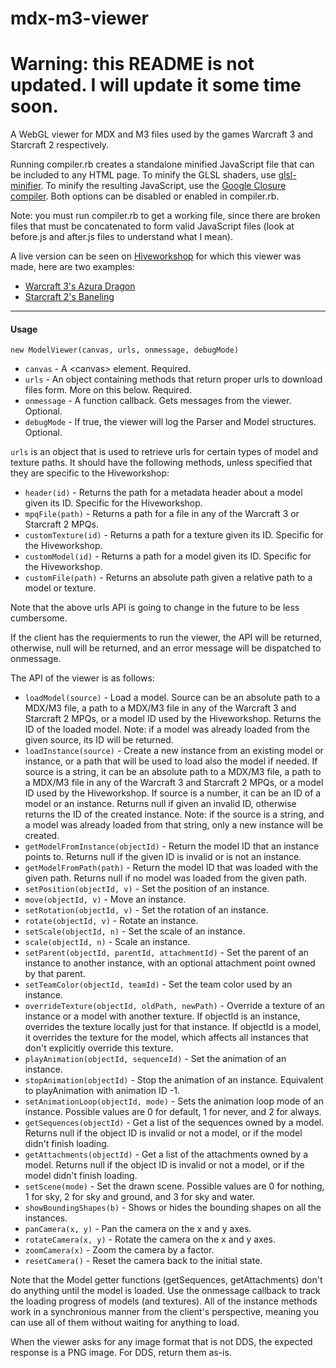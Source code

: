 mdx-m3-viewer
=============

Warning: this README is not updated. I will update it some time soon.
=============

A WebGL viewer for MDX and M3 files used by the games Warcraft 3 and Starcraft 2 respectively.

Running compiler.rb creates a standalone minified JavaScript file that can be included to any HTML page.
To minify the GLSL shaders, use [glsl-minifier](https://github.com/flowtsohg/glsl-minifier).
To minify the resulting JavaScript, use the [Google Closure compiler](https://developers.google.com/closure/compiler/).
Both options can be disabled or enabled in compiler.rb.

Note: you must run compiler.rb to get a working file, since there are broken files that must be concatenated to form valid JavaScript files (look at before.js and after.js files to understand what I mean).

A live version can be seen on [Hiveworkshop](http://www.hiveworkshop.com) for which this viewer was made, here are two examples:
* [Warcraft 3's Azura Dragon](http://www.hiveworkshop.com/model_viewer/?mpq=Units/Creeps/AzureDragon/AzureDragon.mdx)
* [Starcraft 2's Baneling](http://www.hiveworkshop.com/model_viewer/?mpq=Assets/units/zerg/baneling/baneling.m3)

------------------------

#### Usage

`new ModelViewer(canvas, urls, onmessage, debugMode)`

* `canvas` - A \<canvas> element. Required.
* `urls` - An object containing methods that return proper urls to download files form. More on this below. Required.
* `onmessage` - A function callback. Gets messages from the viewer. Optional.
* `debugMode` - If true, the viewer will log the Parser and Model structures. Optional.

`urls` is an object that is used to retrieve urls for certain types of model and texture paths. It should have the following methods, unless specified that they are specific to the Hiveworkshop:

* `header(id)` - Returns the path for a metadata header about a model given its ID. Specific for the Hiveworkshop.
* `mpqFile(path)` - Returns a path for a file in any of the Warcraft 3 or Starcraft 2 MPQs.
* `customTexture(id)` - Returns a path for a texture given its ID. Specific for the Hiveworkshop.
* `customModel(id)` - Returns a path for a model given its ID. Specific for the Hiveworkshop.
* `customFile(path)` - Returns an absolute path given a relative path to a model or texture.

Note that the above urls API is going to change in the future to be less cumbersome.

If the client has the requierments to run the viewer, the API will be returned, otherwise, null will be returned, and an error message will be dispatched to onmessage.

The API of the viewer is as follows:

* `loadModel(source)` - Load a model. Source can be an absolute path to a MDX/M3 file, a path to a MDX/M3 file in any of the Warcraft 3 and Starcraft 2 MPQs, or a model ID used by the Hiveworkshop. Returns the ID of the loaded model. Note: if a model was already loaded from the given source, its ID will be returned.
* `loadInstance(source)` - Create a new instance from an existing model or instance, or a path that will be used to load also the model if needed. If source is a string, it can be an absolute path to a MDX/M3 file, a path to a MDX/M3 file in any of the Warcraft 3 and Starcraft 2 MPQs, or a model ID used by the Hiveworkshop. If source is a number, it can be an ID of a model or an instance. Returns null if given an invalid ID, otherwise returns the ID of the created instance. Note: if the source is a string, and a model was already loaded from that string, only a new instance will be created.
* `getModelFromInstance(objectId)` - Return the model ID that an instance points to. Returns null if the given ID is invalid or is not an instance.
* `getModelFromPath(path)` - Return the model ID that was loaded with the given path. Returns null if no model was loaded from the given path.
* `setPosition(objectId, v)` - Set the position of an instance.
* `move(objectId, v)` - Move an instance.
* `setRotation(objectId, v)` - Set the rotation of an instance.
* `rotate(objectId, v)` - Rotate an instance.
* `setScale(objectId, n)` - Set the scale of an instance.
* `scale(objectId, n)` - Scale an instance.
* `setParent(objectId, parentId, attachmentId)` - Set the parent of an instance to another instance, with an optional attachment point owned by that parent.
* `setTeamColor(objectId, teamId)` - Set the team color used by an instance.
* `overrideTexture(objectId, oldPath, newPath)` - Override a texture of an instance or a model with another texture. If objectId is an instance, overrides the texture locally just for that instance. If objectId is a model, it overrides the texture for the model, which affects all instances that don't explicitly override this texture.
* `playAnimation(objectId, sequenceId)` - Set the animation of an instance.
* `stopAnimation(objectId)` - Stop the animation of an instance. Equivalent to playAnimation with animation ID -1.
* `setAnimationLoop(objectId, mode)` - Sets the animation loop mode of an instance. Possible values are 0 for default, 1 for never, and 2 for always.
* `getSequences(objectId)` - Get a list of the sequences owned by a model. Returns null if the object ID is invalid or not a model, or if the model didn't finish loading.
* `getAttachments(objectId)` - Get a list of the attachments owned by a model. Returns null if the object ID is invalid or not a model, or if the model didn't finish loading.
* `setScene(mode)` - Set the drawn scene. Possible values are 0 for nothing, 1 for sky, 2 for sky and ground, and 3 for sky and water.
* `showBoundingShapes(b)` - Shows or hides the bounding shapes on all the instances.
* `panCamera(x, y)` - Pan the camera on the x and y axes.
* `rotateCamera(x, y)` - Rotate the camera on the x and y axes.
* `zoomCamera(x)` - Zoom the camera by a factor.
* `resetCamera()` - Reset the camera back to the initial state.

Note that the Model getter functions  (getSequences, getAttachments) don't do anything until the model is loaded. Use the onmessage callback to track the loading progress of models (and textures).
All of the instance methods work in a synchronious manner from the client's perspective, meaning you can use all of them without waiting for anything to load.

When the viewer asks for any image format that is not DDS, the expected response is a PNG image. For DDS, return them as-is.
